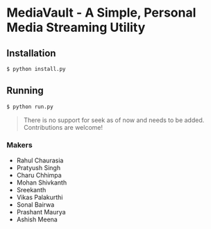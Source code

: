 
# MediaVault - A Simple, Personal Media Streaming Utility


## Installation
```sh
$ python install.py
```

## Running
```sh
$ python run.py
```

> There is no support for seek as of now and needs to be added. Contributions are welcome!

### Makers
* Rahul Chaurasia
* Pratyush Singh
* Charu Chhimpa
* Mohan Shivkanth
* Sreekanth
* Vikas Palakurthi
* Sonal Bairwa
* Prashant Maurya
* Ashish Meena
